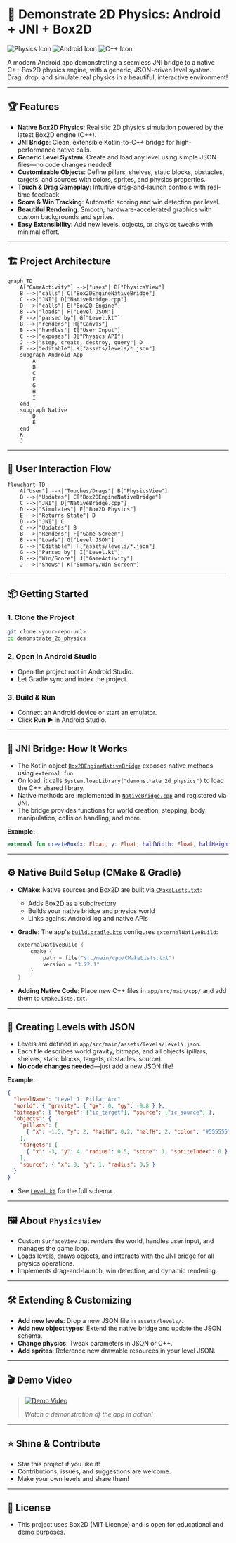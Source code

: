 # 🚀 Demonstrate 2D Physics: Android + JNI + Box2D

![Physics Icon](https://img.icons8.com/color/48/000000/physics.png) ![Android Icon](https://img.icons8.com/color/48/000000/android-os.png) ![C++ Icon](https://img.icons8.com/color/48/000000/c-plus-plus-logo.png)

A modern Android app demonstrating a seamless JNI bridge to a native C++ Box2D physics engine, with a generic, JSON-driven level system. Drag, drop, and simulate real physics in a beautiful, interactive environment!

---

## 🏆 Features

- **Native Box2D Physics**: Realistic 2D physics simulation powered by the latest Box2D engine (C++).
- **JNI Bridge**: Clean, extensible Kotlin-to-C++ bridge for high-performance native calls.
- **Generic Level System**: Create and load any level using simple JSON files—no code changes needed!
- **Customizable Objects**: Define pillars, shelves, static blocks, obstacles, targets, and sources with colors, sprites, and physics properties.
- **Touch & Drag Gameplay**: Intuitive drag-and-launch controls with real-time feedback.
- **Score & Win Tracking**: Automatic scoring and win detection per level.
- **Beautiful Rendering**: Smooth, hardware-accelerated graphics with custom backgrounds and sprites.
- **Easy Extensibility**: Add new levels, objects, or physics tweaks with minimal effort.

---

## 🏗️ Project Architecture

```mermaid
graph TD
    A["GameActivity"] -->|"uses"| B["PhysicsView"]
    B -->|"calls"| C["Box2DEngineNativeBridge"]
    C -->|"JNI"| D["NativeBridge.cpp"]
    D -->|"calls"| E["Box2D Engine"]
    B -->|"loads"| F["Level JSON"]
    F -->|"parsed by"| G["Level.kt"]
    B -->|"renders"| H["Canvas"]
    B -->|"handles"| I["User Input"]
    C -->|"exposes"| J["Physics API"]
    J -->|"step, create, destroy, query"| D
    F -->|"editable"| K["assets/levels/*.json"]
    subgraph Android App
        A
        B
        C
        F
        G
        H
        I
    end
    subgraph Native
        D
        E
    end
    K
    J
```

---

## 🧭 User Interaction Flow

```mermaid
flowchart TD
    A["User"] -->|"Touches/Drags"| B["PhysicsView"]
    B -->|"Updates"| C["Box2DEngineNativeBridge"]
    C -->|"JNI"| D["NativeBridge.cpp"]
    D -->|"Simulates"| E["Box2D Physics"]
    E -->|"Returns State"| D
    D -->|"JNI"| C
    C -->|"Updates"| B
    B -->|"Renders"| F["Game Screen"]
    B -->|"Loads"| G["Level JSON"]
    G -->|"Editable"| H["assets/levels/*.json"]
    G -->|"Parsed by"| I["Level.kt"]
    B -->|"Win/Score"| J["GameActivity"]
    J -->|"Shows"| K["Summary/Win Screen"]
```

---

## 📦 Getting Started

### 1. Clone the Project

```bash
git clone <your-repo-url>
cd demonstrate_2d_physics
```

### 2. Open in Android Studio

- Open the project root in Android Studio.
- Let Gradle sync and index the project.

### 3. Build & Run

- Connect an Android device or start an emulator.
- Click **Run** ▶️ in Android Studio.

---

## 🔗 JNI Bridge: How It Works

- The Kotlin object [`Box2DEngineNativeBridge`](app/src/main/java/com/aviadkorakin/demonstrate_2d_physics/Box2DEngineNativeBridge.kt) exposes native methods using `external fun`.
- On load, it calls `System.loadLibrary("demonstrate_2d_physics")` to load the C++ shared library.
- Native methods are implemented in [`NativeBridge.cpp`](app/src/main/cpp/NativeBridge.cpp) and registered via JNI.
- The bridge provides functions for world creation, stepping, body manipulation, collision handling, and more.

**Example:**

```kotlin
external fun createBox(x: Float, y: Float, halfWidth: Float, halfHeight: Float, density: Float, friction: Float, restitution: Float): Int
```

---

## ⚙️ Native Build Setup (CMake & Gradle)

- **CMake**: Native sources and Box2D are built via [`CMakeLists.txt`](app/src/main/cpp/CMakeLists.txt):

  - Adds Box2D as a subdirectory
  - Builds your native bridge and physics world
  - Links against Android log and native APIs

- **Gradle**: The app's [`build.gradle.kts`](app/build.gradle.kts) configures `externalNativeBuild`:

  ```kotlin
  externalNativeBuild {
      cmake {
          path = file("src/main/cpp/CMakeLists.txt")
          version = "3.22.1"
      }
  }
  ```

- **Adding Native Code**: Place new C++ files in `app/src/main/cpp/` and add them to `CMakeLists.txt`.

---

## 🧩 Creating Levels with JSON

- Levels are defined in `app/src/main/assets/levels/levelN.json`.
- Each file describes world gravity, bitmaps, and all objects (pillars, shelves, static blocks, targets, obstacles, source).
- **No code changes needed**—just add a new JSON file!

**Example:**

```json
{
  "levelName": "Level 1: Pillar Arc",
  "world": { "gravity": { "gx": 0, "gy": -9.8 } },
  "bitmaps": { "target": ["ic_target"], "source": ["ic_source"] },
  "objects": {
    "pillars": [
      { "x": -1.5, "y": 2, "halfW": 0.2, "halfH": 2, "color": "#555555" }
    ],
    "targets": [
      { "x": -3, "y": 4, "radius": 0.5, "score": 1, "spriteIndex": 0 }
    ],
    "source": { "x": 0, "y": 1, "radius": 0.5 }
  }
}
```

- See [`Level.kt`](app/src/main/java/com/aviadkorakin/demonstrate_2d_physics/level_manager/Level.kt) for the full schema.

---

## 🖼️ About `PhysicsView`

- Custom `SurfaceView` that renders the world, handles user input, and manages the game loop.
- Loads levels, draws objects, and interacts with the JNI bridge for all physics operations.
- Implements drag-and-launch, win detection, and dynamic rendering.

---

## 🛠️ Extending & Customizing

- **Add new levels**: Drop a new JSON file in `assets/levels/`.
- **Add new object types**: Extend the native bridge and update the JSON schema.
- **Change physics**: Tweak parameters in JSON or C++.
- **Add sprites**: Reference new drawable resources in your level JSON.

---

## 🎬 Demo Video

> [![Demo Video](https://img.youtube.com/vi/72Ub45hHkjw/0.jpg)](https://drive.google.com/file/d/1k76MeHrz4c8tjv_Pw7iQAnaY61Ei-Ept/view?usp=sharing)
>
> _Watch a demonstration of the app in action!_

---

## ⭐ Shine & Contribute

- Star this project if you like it!
- Contributions, issues, and suggestions are welcome.
- Make your own levels and share them!

---

## 📄 License

- This project uses Box2D (MIT License) and is open for educational and demo purposes.
